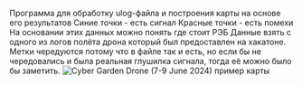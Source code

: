 Программа для обработку ulog-файла и построения карты на основе его результатов
Синие точки - есть сигнал
Красные точки - есть помехи
На основании этих данных можно понять где стоит РЭБ
Данные взять с одного из логов полёта дрона который был предоставлен на хакатоне. Метки чередуются потому что в файле так и есть, но если бы не чередовались и была реальная глушилка сигнала, тогда её можно было бы заметить.
![Cyber Garden Drone (7-9 June 2024) пример карты](https://github.com/user-attachments/assets/5f296264-c02f-4225-afb2-355be477a54a)
